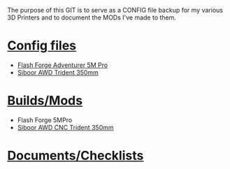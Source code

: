The purpose of this GIT is to serve as a CONFIG file backup for my various 3D Printers and to document the MODs I've made to them.
# [Config files](Config/README.md)
- [Flash Forge Adventurer 5M Pro](Config/FlashForge%20Adventurer%205MPro/)
- [Siboor AWD Trident 350mm](Config/Siboor%20AWD%20Trident%20350mm/)
# [Builds/Mods](Hardware/README.md)
- Flash Forge 5MPro
- [Siboor AWD CNC Trident 350mm](Hardware/Siboor%20AWD%20Trident%20350mm/)
# [Documents/Checklists](Documents/readme.md)
